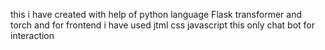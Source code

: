 







this i have created with help of python language Flask transformer and torch and for frontend i have used jtml css javascript this only chat bot for interaction
